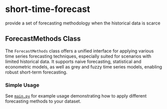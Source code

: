 # short-time-forecast
provide a set of forecasting methodology when the historical data is scarce

## ForecastMethods Class

The `ForecastMethods` class offers a unified interface for applying various time series forecasting techniques, especially suited for scenarios with limited historical data. It supports naive forecasting, statistical and econometric models, as well as grey and fuzzy time series models, enabling robust short-term forecasting.

### Simple Usage

See [`main.py`](main.py) for example usage demonstrating how to apply different forecasting methods to your dataset.
